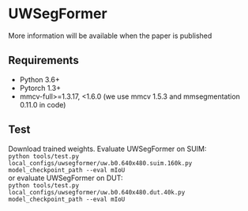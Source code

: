 # UWSegFormer
More information will be available when the paper is published
## Requirements
 * Python 3.6+
 * Pytorch 1.3+
 * mmcv-full>=1.3.17, <1.6.0 (we use mmcv 1.5.3 and mmsegmentation 0.11.0 in code)
## Test
  Download trained weights.  Evaluate UWSegFormer on SUIM:  
  `python tools/test.py local_configs/uwsegformer/uw.b0.640x480.suim.160k.py model_checkpoint_path --eval mIoU`  
  or evaluate UWSegFormer on DUT:  
  `python tools/test.py local_configs/uwsegformer/uw.b0.640x480.dut.40k.py model_checkpoint_path --eval mIoU`

